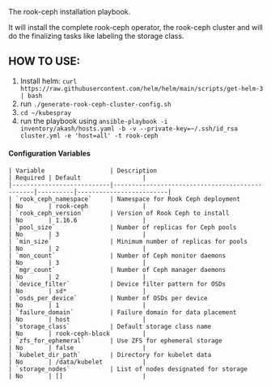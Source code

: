 The rook-ceph installation playbook.

It will install the complete rook-ceph operator, the rook-ceph cluster and will do the finalizing tasks like labeling the storage class.

## HOW TO USE:
1. Install helm: `curl https://raw.githubusercontent.com/helm/helm/main/scripts/get-helm-3 | bash`
2. run `./generate-rook-ceph-cluster-config.sh`
3. `cd ~/kubespray`
4. run the playbook using `ansible-playbook -i inventory/akash/hosts.yaml -b -v --private-key=~/.ssh/id_rsa cluster.yml -e 'host=all' -t rook-ceph`

#### Configuration Variables

```
| Variable                  | Description                                    | Required | Default                 |
|---------------------------|------------------------------------------------|----------|-------------------------|
| `rook_ceph_namespace`     | Namespace for Rook Ceph deployment             | No       | rook-ceph               |
| `rook_ceph_version`       | Version of Rook Ceph to install                | No       | 1.16.6                  |
| `pool_size`               | Number of replicas for Ceph pools              | No       | 3                       |
| `min_size`                | Minimum number of replicas for pools           | No       | 2                       |
| `mon_count`               | Number of Ceph monitor daemons                 | No       | 3                       |
| `mgr_count`               | Number of Ceph manager daemons                 | No       | 2                       |
| `device_filter`           | Device filter pattern for OSDs                 | No       | sd*                     |
| `osds_per_device`         | Number of OSDs per device                      | No       | 1                       |
| `failure_domain`          | Failure domain for data placement              | No       | host                    |
| `storage_class`           | Default storage class name                     | No       | rook-ceph-block         |
| `zfs_for_ephemeral`       | Use ZFS for ephemeral storage                  | No       | false                   |
| `kubelet_dir_path`        | Directory for kubelet data                     | No       | /data/kubelet           |
| `storage_nodes`           | List of nodes designated for storage           | No       | []                      |
```

